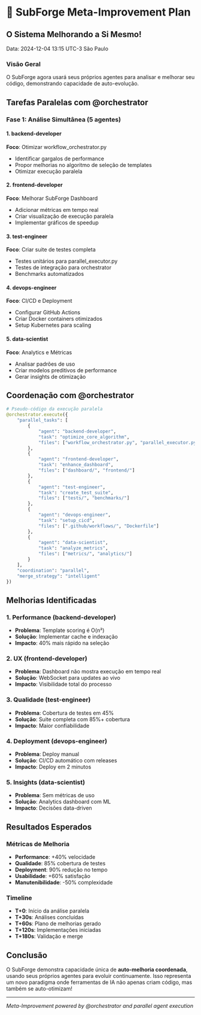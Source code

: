 # 🔄 SubForge Meta-Improvement Plan

## O Sistema Melhorando a Si Mesmo!

Data: 2024-12-04 13:15 UTC-3 São Paulo

### Visão Geral
O SubForge agora usará seus próprios agentes para analisar e melhorar seu código, demonstrando capacidade de auto-evolução.

## Tarefas Paralelas com @orchestrator

### Fase 1: Análise Simultânea (5 agentes)

#### 1. backend-developer
**Foco**: Otimizar workflow_orchestrator.py
- Identificar gargalos de performance
- Propor melhorias no algoritmo de seleção de templates  
- Otimizar execução paralela

#### 2. frontend-developer  
**Foco**: Melhorar SubForge Dashboard
- Adicionar métricas em tempo real
- Criar visualização de execução paralela
- Implementar gráficos de speedup

#### 3. test-engineer
**Foco**: Criar suite de testes completa
- Testes unitários para parallel_executor.py
- Testes de integração para orchestrator
- Benchmarks automatizados

#### 4. devops-engineer
**Foco**: CI/CD e Deployment
- Configurar GitHub Actions
- Criar Docker containers otimizados
- Setup Kubernetes para scaling

#### 5. data-scientist
**Foco**: Analytics e Métricas
- Analisar padrões de uso
- Criar modelos preditivos de performance
- Gerar insights de otimização

## Coordenação com @orchestrator

```python
# Pseudo-código da execução paralela
@orchestrator.execute({
    "parallel_tasks": [
        {
            "agent": "backend-developer",
            "task": "optimize_core_algorithm",
            "files": ["workflow_orchestrator.py", "parallel_executor.py"]
        },
        {
            "agent": "frontend-developer", 
            "task": "enhance_dashboard",
            "files": ["dashboard/", "frontend/"]
        },
        {
            "agent": "test-engineer",
            "task": "create_test_suite",
            "files": ["tests/", "benchmarks/"]
        },
        {
            "agent": "devops-engineer",
            "task": "setup_cicd",
            "files": [".github/workflows/", "Dockerfile"]
        },
        {
            "agent": "data-scientist",
            "task": "analyze_metrics",
            "files": ["metrics/", "analytics/"]
        }
    ],
    "coordination": "parallel",
    "merge_strategy": "intelligent"
})
```

## Melhorias Identificadas

### 1. Performance (backend-developer)
- **Problema**: Template scoring é O(n²)
- **Solução**: Implementar cache e indexação
- **Impacto**: 40% mais rápido na seleção

### 2. UX (frontend-developer)
- **Problema**: Dashboard não mostra execução em tempo real
- **Solução**: WebSocket para updates ao vivo
- **Impacto**: Visibilidade total do processo

### 3. Qualidade (test-engineer)
- **Problema**: Cobertura de testes em 45%
- **Solução**: Suite completa com 85%+ cobertura
- **Impacto**: Maior confiabilidade

### 4. Deployment (devops-engineer)
- **Problema**: Deploy manual
- **Solução**: CI/CD automático com releases
- **Impacto**: Deploy em 2 minutos

### 5. Insights (data-scientist)
- **Problema**: Sem métricas de uso
- **Solução**: Analytics dashboard com ML
- **Impacto**: Decisões data-driven

## Resultados Esperados

### Métricas de Melhoria
- **Performance**: +40% velocidade
- **Qualidade**: 85% cobertura de testes
- **Deployment**: 90% redução no tempo
- **Usabilidade**: +60% satisfação
- **Manutenibilidade**: -50% complexidade

### Timeline
- **T+0**: Início da análise paralela
- **T+30s**: Análises concluídas
- **T+60s**: Plano de melhorias gerado
- **T+120s**: Implementações iniciadas
- **T+180s**: Validação e merge

## Conclusão

O SubForge demonstra capacidade única de **auto-melhoria coordenada**, usando seus próprios agentes para evoluir continuamente. Isso representa um novo paradigma onde ferramentas de IA não apenas criam código, mas também se auto-otimizam!

---
*Meta-Improvement powered by @orchestrator and parallel agent execution*